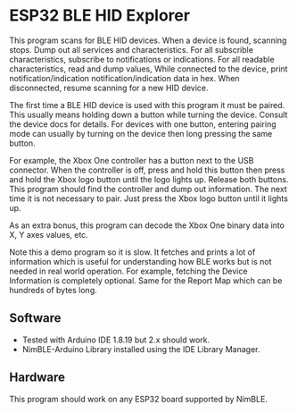 # ESP32 BLE HID Explorer

This program scans for BLE HID devices. When a device is found, scanning stops.
Dump out all services and characteristics. For all subscrible characteristics,
subscribe to notifications or indications. For all readable characteristics,
read and dump values, While connected to the device, print
notification/indication notification/indication data in hex. When disconnected,
resume scanning for a new HID device.

The first time a BLE HID device is used with this program it must be paired.
This usually means holding down a button while turning the device. Consult the
device docs for details. For devices with one button, entering pairing mode
can usually by turning on the device then long pressing the same button.

For example, the Xbox One controller has a button next to the USB connector.
When the controller is off, press and hold this button then press and hold the
Xbox logo button until the logo lights up. Release both buttons. This program
should find the controller and dump out information. The next time it is not
necessary to pair. Just press the Xbox logo button until it lights up.

As an extra bonus, this program can decode the Xbox One binary data into X, Y
axes values, etc.

Note this a demo program so it is slow. It fetches and prints a lot of
information which is useful for understanding how BLE works but is not needed
in real world operation. For example, fetching the Device Information is
completely optional. Same for the Report Map which can be hundreds of bytes
long.

## Software

* Tested with Arduino IDE 1.8.19 but 2.x should work.
* NimBLE-Arduino Library installed using the IDE Library Manager.

## Hardware

This program should work on any ESP32 board supported by NimBLE.
